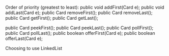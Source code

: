 Order of priority (greatest to least):
public void addFirst(Card e);
public void addLast(Card e);
public Card removeFirst();
public Card removeLast();
public Card getFirst();
public Card getLast();

public Card peekFirst();
public Card peekLast();
public Card pollFirst();
public Card pollLast();
public boolean offerFirst(Card e);
public boolean offerLast(Card e);

Choosing to use LinkedList
